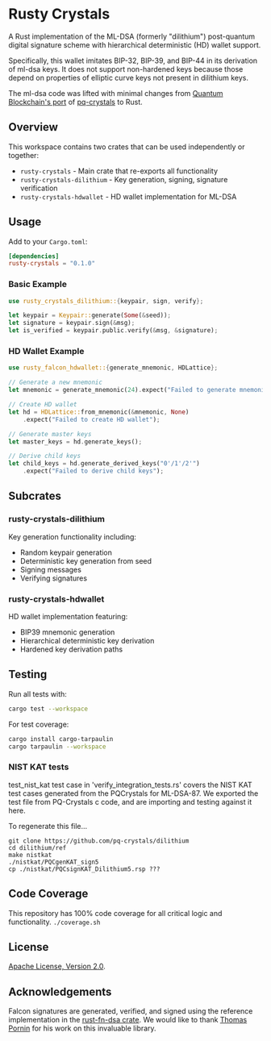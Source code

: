 # Rusty Crystals

A Rust implementation of the ML-DSA (formerly "dilithium") post-quantum digital signature scheme with hierarchical deterministic (HD) wallet support.

Specifically, this wallet imitates BIP-32, BIP-39, and BIP-44 in its derivation of ml-dsa keys. 
It does not support non-hardened keys because those depend on properties of elliptic curve keys not present in dilithium keys.

The ml-dsa code was lifted with minimal changes from [Quantum Blockchain's port](https://github.com/Quantum-Blockchains/dilithium)
of [pq-crystals](https://github.com/pq-crystals/dilithium) to Rust.


## Overview

This workspace contains two crates that can be used independently or together:

- `rusty-crystals` - Main crate that re-exports all functionality
- `rusty-crystals-dilithium` - Key generation, signing, signature verification
- `rusty-crystals-hdwallet` - HD wallet implementation for ML-DSA

## Usage

Add to your `Cargo.toml`:
```toml
[dependencies]
rusty-crystals = "0.1.0"
```

### Basic Example

```rust
use rusty_crystals_dilithium::{keypair, sign, verify};

let keypair = Keypair::generate(Some(&seed));
let signature = keypair.sign(&msg);
let is_verified = keypair.public.verify(&msg, &signature);
```

### HD Wallet Example

```rust
use rusty_falcon_hdwallet::{generate_mnemonic, HDLattice};

// Generate a new mnemonic
let mnemonic = generate_mnemonic(24).expect("Failed to generate mnemonic");

// Create HD wallet
let hd = HDLattice::from_mnemonic(&mnemonic, None)
    .expect("Failed to create HD wallet");

// Generate master keys
let master_keys = hd.generate_keys();

// Derive child keys
let child_keys = hd.generate_derived_keys("0'/1'/2'")
    .expect("Failed to derive child keys");
```

## Subcrates

### rusty-crystals-dilithium
Key generation functionality including:
- Random keypair generation
- Deterministic key generation from seed
- Signing messages
- Verifying signatures

### rusty-crystals-hdwallet
HD wallet implementation featuring:
- BIP39 mnemonic generation
- Hierarchical deterministic key derivation
- Hardened key derivation paths


## Testing

Run all tests with:

```bash
cargo test --workspace
```

For test coverage:

```bash
cargo install cargo-tarpaulin
cargo tarpaulin --workspace
```

### NIST KAT tests

test_nist_kat test case in 'verify_integration_tests.rs' covers the NIST KAT test cases generated from the PQCrystals 
for ML-DSA-87. We exported the test file from PQ-Crystals c code, and are importing and testing against it here. 

To regenerate this file...
```
git clone https://github.com/pq-crystals/dilithium
cd dilithium/ref
make nistkat
./nistkat/PQCgenKAT_sign5 
cp ./nistkat/PQCsignKAT_Dilithium5.rsp ???
```

## Code Coverage
This repository has 100% code coverage for all critical logic and functionality. 
```./coverage.sh```

## License

[Apache License, Version 2.0](LICENSE).

## Acknowledgements

Falcon signatures are generated, verified, and signed using the reference implementation in the [rust-fn-dsa crate](https://crates.io/crates/rust-fn-dsa). We would like to thank [Thomas Pornin](https://github.com/pornin) for his work on this invaluable library.
